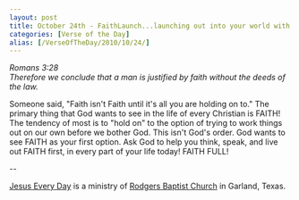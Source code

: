 ```yaml
---
layout: post
title: October 24th - FaithLaunch...launching out into your world with
categories: [Verse of the Day]
alias: [/VerseOfTheDay/2010/10/24/]
---
```


_Romans 3:28  
Therefore we conclude that a man is justified by faith without the
deeds of the law._

Someone said, "Faith isn't Faith until it's all you are holding on
to." The primary thing that God wants to see in the life of every
Christian is FAITH! The tendency of most is to "hold on" to the
option of trying to work things out on our own before we bother God.
This isn't God's order. God wants to see FAITH as your first option.
Ask God to help you think, speak, and live out FAITH first, in every
part of your life today! FAITH FULL!

 --

<a href=http://jesuseveryday.net>Jesus Every Day</a> is a ministry of <a href=http://rodgersbaptist.net>Rodgers Baptist Church</a> in Garland, Texas.
